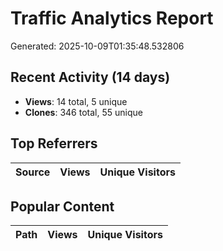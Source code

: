 # Traffic Analytics Report

Generated: 2025-10-09T01:35:48.532806

## Recent Activity (14 days)

- **Views**: 14 total, 5 unique
- **Clones**: 346 total, 55 unique

## Top Referrers

| Source | Views | Unique Visitors |
|--------|-------|-----------------|

## Popular Content

| Path | Views | Unique Visitors |
|------|-------|------------------|
